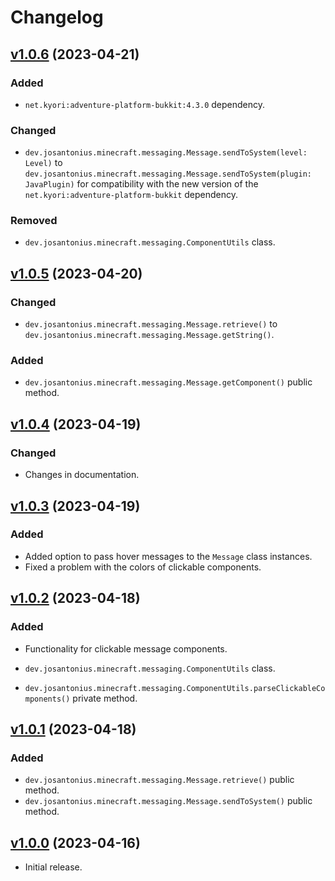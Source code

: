 # Changelog

## [v1.0.6](https://github.com/josantonius/minecraft-messaging/releases/tag/v1.0.6) (2023-04-21)

### Added

* `net.kyori:adventure-platform-bukkit:4.3.0` dependency.

### Changed

* `dev.josantonius.minecraft.messaging.Message.sendToSystem(level: Level)` to
`dev.josantonius.minecraft.messaging.Message.sendToSystem(plugin: JavaPlugin)` for compatibility
with the new version of the `net.kyori:adventure-platform-bukkit` dependency.

### Removed

* `dev.josantonius.minecraft.messaging.ComponentUtils` class.

## [v1.0.5](https://github.com/josantonius/minecraft-messaging/releases/tag/v1.0.5) (2023-04-20)

### Changed

* `dev.josantonius.minecraft.messaging.Message.retrieve()` to
`dev.josantonius.minecraft.messaging.Message.getString()`.

### Added

* `dev.josantonius.minecraft.messaging.Message.getComponent()` public method.

## [v1.0.4](https://github.com/josantonius/minecraft-messaging/releases/tag/v1.0.4) (2023-04-19)

### Changed

* Changes in documentation.

## [v1.0.3](https://github.com/josantonius/minecraft-messaging/releases/tag/v1.0.3) (2023-04-19)

### Added

* Added option to pass hover messages to the `Message` class instances.
* Fixed a problem with the colors of clickable components.

## [v1.0.2](https://github.com/josantonius/minecraft-messaging/releases/tag/v1.0.2) (2023-04-18)

### Added

* Functionality for clickable message components.

* `dev.josantonius.minecraft.messaging.ComponentUtils` class.
* `dev.josantonius.minecraft.messaging.ComponentUtils.parseClickableComponents()` private method.

## [v1.0.1](https://github.com/josantonius/minecraft-messaging/releases/tag/v1.0.1) (2023-04-18)

### Added

* `dev.josantonius.minecraft.messaging.Message.retrieve()` public method.
* `dev.josantonius.minecraft.messaging.Message.sendToSystem()` public method.

## [v1.0.0](https://github.com/josantonius/minecraft-messaging/releases/tag/v1.0.0) (2023-04-16)

* Initial release.
